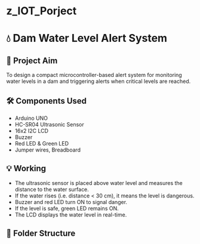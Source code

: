# z_IOT_Porject
# 💧 Dam Water Level Alert System

## 📌 Project Aim
To design a compact microcontroller-based alert system for monitoring water levels in a dam and triggering alerts when critical levels are reached.

## 🛠️ Components Used
- Arduino UNO  
- HC-SR04 Ultrasonic Sensor  
- 16x2 I2C LCD  
- Buzzer  
- Red LED & Green LED  
- Jumper wires, Breadboard  

## 💡 Working
- The ultrasonic sensor is placed above water level and measures the distance to the water surface.  
- If the water rises (i.e. distance < 30 cm), it means the level is dangerous.  
- Buzzer and red LED turn ON to signal danger.  
- If the level is safe, green LED remains ON.  
- The LCD displays the water level in real-time.

## 📂 Folder Structure
